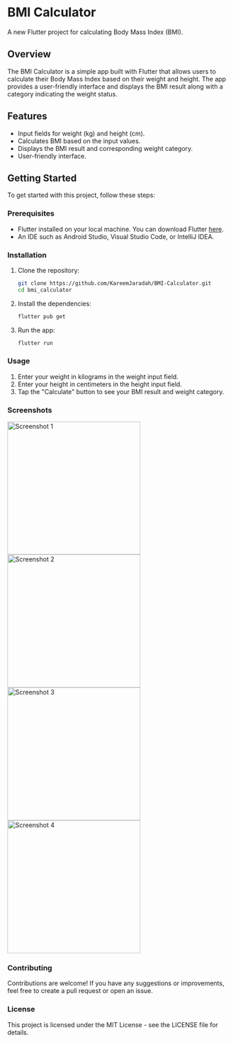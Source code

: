 # BMI Calculator

A new Flutter project for calculating Body Mass Index (BMI).

## Overview

The BMI Calculator is a simple app built with Flutter that allows users to calculate their Body Mass Index based on their weight and height. The app provides a user-friendly interface and displays the BMI result along with a category indicating the weight status.

## Features

- Input fields for weight (kg) and height (cm).
- Calculates BMI based on the input values.
- Displays the BMI result and corresponding weight category.
- User-friendly interface.

## Getting Started

To get started with this project, follow these steps:

### Prerequisites

- Flutter installed on your local machine. You can download Flutter [here](https://flutter.dev/docs/get-started/install).
- An IDE such as Android Studio, Visual Studio Code, or IntelliJ IDEA.

### Installation

1. Clone the repository:
   ```sh
   git clone https://github.com/KareemJaradah/BMI-Calculator.git
   cd bmi_calculator
2. Install the dependencies:
   ```sh
   flutter pub get
2. Run the app:
   ```sh
   flutter run

### Usage

1) Enter your weight in kilograms in the weight input field.
2) Enter your height in centimeters in the height input field.
3) Tap the "Calculate" button to see your BMI result and weight category.

### Screenshots
<img src="https://github.com/KareemJaradah/BMI-Calculator/assets/90826550/eec18d6f-5fc4-43e5-8002-94a459069ab2" alt="Screenshot 1" width="300">
<img src="https://github.com/KareemJaradah/BMI-Calculator/assets/90826550/1f7d4019-df7c-4e9b-bb4d-2b64f0432f6e" alt="Screenshot 2" width="300">
<img src="https://github.com/KareemJaradah/BMI-Calculator/assets/90826550/120ffe42-8bcd-4d22-9458-397dd5cf2c5f" alt="Screenshot 3" width="300">
<img src="https://github.com/KareemJaradah/BMI-Calculator/assets/90826550/a9ed3e65-7d2f-4bc2-9265-df1e1c7af9fa" alt="Screenshot 4" width="300">




### Contributing

Contributions are welcome! If you have any suggestions or improvements, feel free to create a pull request or open an issue.

### License

This project is licensed under the MIT License - see the LICENSE file for details.



